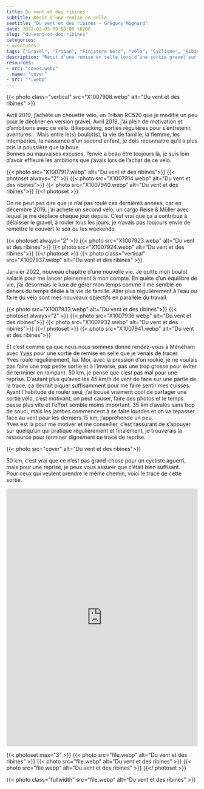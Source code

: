 ```yaml
---
title: Du vent et des ribines
subtitle: Récit d’une remise en selle
seotitle: "Du vent et des ribines — Grégory Mignard"
date: 2022-02-05 09:00:00 +0200
slug: "du-vent-et-des-ribines"
categories:
- aventures
tags: ["Gravel", "Triban", "Finistère Nord", "Vélo", "Cyclisme", "Ribine", "Genesis", "Restrap", "Bikepacking"]
description: "Récit d’une remise en selle lors d’une sortie gravel sur la côte nord Finistère un jour de vent."
resources:
- src: "cover.webp"
  name: "cover"
- src: "*.webp"
---
```


{{< photo class="vertical" src="X1007908.webp" alt="Du vent et des ribines" >}}

Avril 2019, j’achète un chouette vélo, un Triban RC520 que je modifie un peu pour le décliner en version gravel. Avril 2019, j’ai plein de motivation et d’ambitions avec ce vélo. Bikepacking, sorties régulières pour s’entretenir, aventures… Mais entre le(s) boulot(s), la vie de famille, la flemme, les intempéries, la naissance d’un second enfant, je dois reconnaitre qu’il a plus pris la poussière que la boue.  
Bonnes ou mauvaises excuses, l’envie a beau être toujours là, je suis loin d’avoir effleuré les ambitions que j’avais lors de l’achat de ce vélo.

{{< photo src="X1007917.webp" alt="Du vent et des ribines">}}
{{< photoset always="2" >}}
{{< photo src="X1007914.webp" alt="Du vent et des ribines">}}
{{< photo src="X1007940.webp" alt="Du vent et des ribines">}}
{{</ photoset >}}

On ne peut pas dire que je n’ai pas roulé ces dernières années, car en décembre 2019, j’ai acheté un second vélo, un cargo Reise & Müller avec lequel je me déplace chaque jour depuis. C’est vrai que ça a contribué à délaisser le gravel, à rouler tous les jours, je n’avais pas toujours envie de remettre le couvert le soir ou les weekends.

{{< photoset always="2" >}}
{{< photo src="X1007923.webp" alt="Du vent et des ribines">}}
{{< photo src="X1007924.webp" alt="Du vent et des ribines">}}
{{</ photoset >}}
{{< photo class="vertical" src="X1007937.webp" alt="Du vent et des ribines" >}}

Janvier 2022, nouveau chapitre d’une nouvelle vie. Je quitte mon boulot salarié pour me lancer pleinement à mon compte. En quête d’un équilibre de vie, j’ai désormais le luxe de gérer mon temps comme il me semble en dehors du temps dédié à la vie de famille. Aller plus régulièrement à l’eau ou faire du vélo sont mes nouveaux objectifs en parallèle du travail.

{{< photo src="X1007933.webp" alt="Du vent et des ribines">}}
{{< photoset always="2" >}}
{{< photo src="X1007936.webp" alt="Du vent et des ribines">}}
{{< photo src="X1007932.webp" alt="Du vent et des ribines">}}
{{</ photoset >}}
{{< photo src="X1007941.webp" alt="Du vent et des ribines">}}

Et c’est comme ça que nous nous sommes donné rendez-vous à Ménéham avec [Yves](https://www.instagram.com/yvesquere_/) pour une sortie de remise en selle que je venais de tracer.  
Yves roule régulièrement, lui. Moi, avec la pression d’un rookie, je ne voulais pas faire une trop petite sortie et à l’inverse, pas une trop grosse pour éviter de terminer en rampant. 50 km, je pense que c’est pas mal pour une reprise. D’autant plus qu’avec les 45 km/h de vent de face sur une partie de la trace, ça devrait piquer suffisamment pour me faire sentir mes cuisses.  
Ayant l’habitude de rouler seul, j’ai trouvé vraiment cool de partager une sortie vélo, c’est motivant, on peut causer, faire des photos et le temps passe plus vite et l’effort semble moins important. 35 km d’avalés sans trop de souci, mais les jambes commencent à se faire lourdes et on va repasser face au vent pour les derniers 15 km, j’appréhende un peu.  
Yves est là pour me motiver et me conseiller, c’est rassurant de s’appuyer sur quelqu’un qui pratique régulièrement et finalement, je trouverais la ressource pour terminer dignement ce tracé de reprise.

{{< photo src="cover" alt="Du vent et des ribines">}}

50 km, c’est vrai que ce n’est pas grand-chose pour un cycliste aguerri, mais pour une reprise, je peux vous assurer que c’était bien suffisant.  
Pour ceux qui veulent prendre le même chemin, voici le tracé de cette sortie.

<iframe src="https://www.komoot.fr/tour/660409837/embed?profile=1" width="100%" height="680" frameborder="0" scrolling="no"></iframe>

{{< photoset max="3" >}}
  {{< photo src="file.webp" alt="Du vent et des ribines" >}}
  {{< photo src="file.webp" alt="Du vent et des ribines" >}}
  {{< photo src="file.webp" alt="Du vent et des ribines" >}}
{{</ photoset >}}

{{< photo class="fullwidth" src="file.webp" alt="Du vent et des ribines" >}}